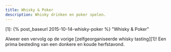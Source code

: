 ```yaml
---
title: Whisky & Poker
description: Whisky drinken en poker spelen.
---
```

[1]: {% post_baseurl 2015-10-14-whisky-poker %} "Whisky & Poker"

Alweer een vervolg op de vorige [zelfgeorganiseerde whisky tasting][1]! Een prima besteding van een donkere en koude herfstavond.